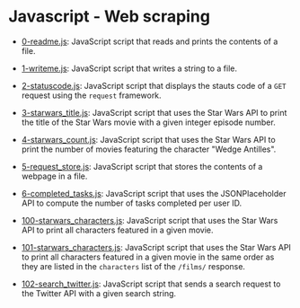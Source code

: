 # Javascript - Web scraping

* [0-readme.js](./0-readme.js): JavaScript script that reads and prints the contents of a file.

* [1-writeme.js](./1-writeme.js): JavaScript script that writes a string to a file.

* [2-statuscode.js](./2-statuscode.js): JavaScript script that displays the stauts code of a `GET` request using the `request` framework.

* [3-starwars_title.js](./3-starwars_title.js): JavaScript script that uses the Star Wars API to print the title of the Star Wars movie with a given integer episode number.

* [4-starwars_count.js](./4-starwars_count.js): JavaScript script that uses the Star Wars API to print the number of movies featuring the character "Wedge Antilles".

* [5-request_store.js](./5-request_store.js): JavaScript script that stores the contents of a webpage in a file.

* [6-completed_tasks.js](./6-completed_tasks.js): JavaScript script that uses the JSONPlaceholder API to compute the number of tasks completed per user ID.

* [100-starwars_characters.js](./100-starwars_characters.js): JavaScript script that uses the Star Wars API to print all characters featured in a given movie.

* [101-starwars_characters.js](./101-starwars_characters.js): JavaScript script that uses the Star Wars API to print all characters featured in a given movie in the same order as they are listed in the `characters` list of the `/films/` response.

* [102-search_twitter.js](./102-search_twitter.js): JavaScript script that sends a search request to the Twitter API with a given search string.
